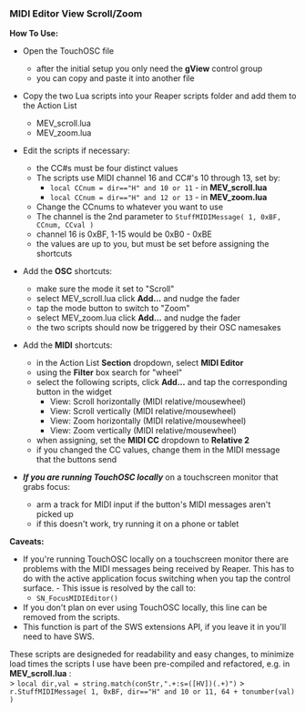 ### MIDI Editor View Scroll/Zoom
**How To Use:**  
- Open the TouchOSC file
	- after the initial setup you only need the **gView** control group
	- you can copy and paste it into another file
- Copy the two Lua scripts into your Reaper scripts folder and add them to the Action List
	- MEV_scroll.lua
	- MEV_zoom.lua
- Edit the scripts if necessary:
	- the CC#s must be four distinct values
	- The scripts use MIDI channel 16 and CC#'s 10 through 13, set by:
		- `local CCnum = dir=="H" and 10 or 11` - in **MEV_scroll.lua**
		- `local CCnum = dir=="H" and 12 or 13` - in **MEV_zoom.lua**
	- Change the CCnums to whatever you want to use
	- The channel is the 2nd parameter to `StuffMIDIMessage( 1, 0xBF, CCnum, CCval )`
	- channel 16 is 0xBF, 1-15 would be 0xB0 - 0xBE
	- the values are up to you, but must be set before assigning the shortcuts

- Add the **OSC** shortcuts:
	- make sure the mode it set to "Scroll"
	- select MEV_scroll.lua click **Add...** and nudge the fader
	- tap the mode button to switch to "Zoom"
	- select MEV_zoom.lua click **Add...** and nudge the fader
	- the two scripts should now be triggered by their OSC namesakes

- Add the **MIDI** shortcuts:
	- in the Action List **Section** dropdown, select **MIDI Editor**
	- using the **Filter** box search for "wheel"
	- select the following scripts, click **Add...** and tap the corresponding button in the widget
		- View: Scroll horizontally (MIDI relative/mousewheel)
		- View: Scroll vertically (MIDI relative/mousewheel)
		- View: Zoom horizontally (MIDI relative/mousewheel)
		- View: Zoom vertically (MIDI relative/mousewheel)
	- when assigning, set the **MIDI CC** dropdown to **Relative 2**
	- if you changed the CC values, change them in the MIDI message that the buttons send

- ***If you are running TouchOSC locally*** on a touchscreen monitor that grabs focus:
	- arm a track for MIDI input if the button's MIDI messages aren't picked up
	- if this doesn't work, try running it on a phone or tablet

**Caveats:**
  - If you're running TouchOSC locally on a touchscreen monitor there are problems with the MIDI messages being received by Reaper. This has to do with the active application focus switching when you tap the control surface. 	- This issue is resolved by the call to:  
	- `SN_FocusMIDIEditor()`
- If you don't plan on ever using TouchOSC locally, this line can be removed from the scripts.
- This function is part of the SWS extensions API, if you leave it in you'll need to have SWS.

These scripts are designeded for readability and easy changes,  to minimize load times the scripts I use have been pre-compiled and refactored, e.g. in **MEV_scroll.lua** :  
	> `local dir,val = string.match(conStr,".+:s=([HV])(.+)")`
	> `r.StuffMIDIMessage( 1, 0xBF, dir=="H" and 10 or 11, 64 + tonumber(val) )`
